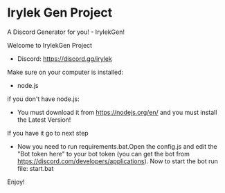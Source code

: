 # Irylek Gen Project
A Discord Generator for you! - IrylekGen!

Welcome to IrylekGen Project

- Discord: https://discord.gg/irylek

Make sure on your computer is installed:
- node.js

if you don't have node.js:
- You must download it from https://nodejs.org/en/ and you must install the Latest Version!

If you have it go to next step
- Now you need to run requirements.bat.Open the config.js and edit the "Bot token here" to your bot token (you can get the bot from https://discord.com/developers/applications). Now to start the bot run file: start.bat

Enjoy!
